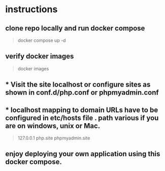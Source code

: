 # instructions

## clone repo locally and run docker compose
>docker compose up -d
## verify docker images 
>docker images
## * Visit the site localhost or configure sites as shown in conf.d/php.conf or phpmyadmin.conf
## * localhost mapping to domain URLs have to be configured in etc/hosts file . path various if you are on windows, unix or Mac.  
>127.0.0.1       php.site phpmyadmin.site
## enjoy deploying your own application using this docker compose. 